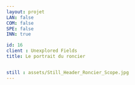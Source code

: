 ```yaml
---
layout: projet
LAN: false  
COM: false
SPE: false
INN: true

id: 16
client : Unexplored Fields
title: Le portrait du roncier


still : assets/Still_Header_Roncier_Scope.jpg
---
```


